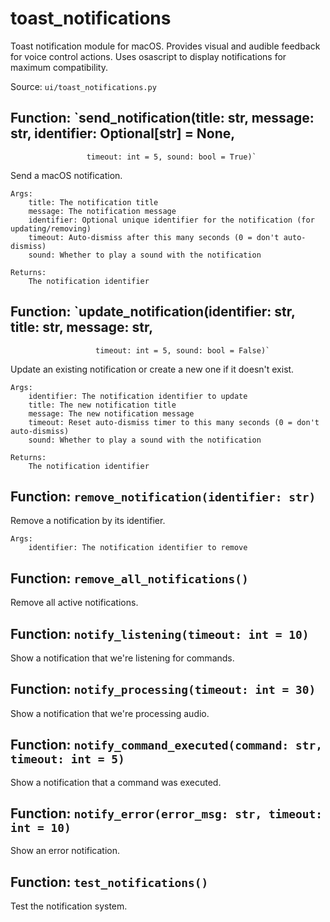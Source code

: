 # toast_notifications

Toast notification module for macOS.
Provides visual and audible feedback for voice control actions.
Uses osascript to display notifications for maximum compatibility.

Source: `ui/toast_notifications.py`

## Function: `send_notification(title: str, message: str, identifier: Optional[str] = None, 
                     timeout: int = 5, sound: bool = True)`

Send a macOS notification.
    
    Args:
        title: The notification title
        message: The notification message
        identifier: Optional unique identifier for the notification (for updating/removing)
        timeout: Auto-dismiss after this many seconds (0 = don't auto-dismiss)
        sound: Whether to play a sound with the notification
    
    Returns:
        The notification identifier

## Function: `update_notification(identifier: str, title: str, message: str, 
                       timeout: int = 5, sound: bool = False)`

Update an existing notification or create a new one if it doesn't exist.
    
    Args:
        identifier: The notification identifier to update
        title: The new notification title
        message: The new notification message
        timeout: Reset auto-dismiss timer to this many seconds (0 = don't auto-dismiss)
        sound: Whether to play a sound with the notification
        
    Returns:
        The notification identifier

## Function: `remove_notification(identifier: str)`

Remove a notification by its identifier.
    
    Args:
        identifier: The notification identifier to remove

## Function: `remove_all_notifications()`

Remove all active notifications.

## Function: `notify_listening(timeout: int = 10)`

Show a notification that we're listening for commands.

## Function: `notify_processing(timeout: int = 30)`

Show a notification that we're processing audio.

## Function: `notify_command_executed(command: str, timeout: int = 5)`

Show a notification that a command was executed.

## Function: `notify_error(error_msg: str, timeout: int = 10)`

Show an error notification.

## Function: `test_notifications()`

Test the notification system.

